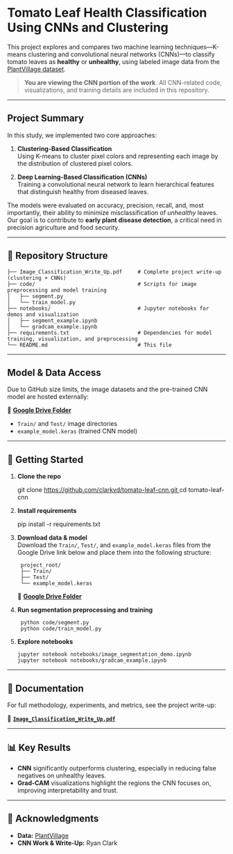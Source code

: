 # Tomato Leaf Health Classification Using CNNs and Clustering

This project explores and compares two machine learning techniques—K-means clustering and convolutional neural networks (CNNs)—to classify tomato leaves as **healthy** or **unhealthy**, using labeled image data from the [PlantVillage dataset](https://www.plantvillage.org/).

> **You are viewing the CNN portion of the work**. All CNN-related code, visualizations, and training details are included in this repository.

---

## Project Summary

In this study, we implemented two core approaches:

1. **Clustering-Based Classification**  
   Using K-means to cluster pixel colors and representing each image by the distribution of clustered pixel colors.

2. **Deep Learning-Based Classification (CNNs)**  
   Training a convolutional neural network to learn hierarchical features that distinguish healthy from diseased leaves.

The models were evaluated on accuracy, precision, recall, and, most importantly, their ability to minimize misclassification of *unhealthy* leaves. Our goal is to contribute to **early plant disease detection**, a critical need in precision agriculture and food security.

---

## 📁 Repository Structure

    ├── Image_Classification_Write_Up.pdf     # Complete project write-up (clustering + CNNs)
    ├── code/                                 # Scripts for image preprocessing and model training
    │   ├── segment.py
    │   └── train_model.py
    ├── notebooks/                            # Jupyter notebooks for demos and visualization
    │   ├── segment_example.ipynb
    │   └── gradcam_example.ipynb
    ├── requirements.txt                      # Dependencies for model training, visualization, and preprocessing
    └── README.md                             # This file

---

## Model & Data Access

Due to GitHub size limits, the image datasets and the pre-trained CNN model are hosted externally:

🔗 **[Google Drive Folder](https://drive.google.com/drive/folders/1_2LBAiQUiLUfs9wU5Zb0JWFQcEyku59s?usp=sharing)**

- `Train/` and `Test/` image directories  
- `example_model.keras` (trained CNN model)

---

## 🔧 Getting Started

1. **Clone the repo**  
    
    git clone [https://github.com/clarkvd/tomato-leaf-cnn.git  ](https://github.com/clarkvd/Plant-Classification.git)
    cd tomato-leaf-cnn

2. **Install requirements**  
    
    pip install -r requirements.txt

3. **Download data & model**  
    Download the `Train/`, `Test/`, and `example_model.keras` files from the Google Drive link below and place them into the following structure:

        project_root/
        ├── Train/
        ├── Test/
        └── example_model.keras

    🔗 **[Google Drive Folder](https://drive.google.com/drive/folders/1_2LBAiQUiLUfs9wU5Zb0JWFQcEyku59s?usp=sharing)**

5. **Run segmentation preprocessing and training**

        python code/segment.py  
        python code/train_model.py

6. **Explore notebooks**  
    
       jupyter notebook notebooks/image_segmentation_demo.ipynb
       jupyter notebook notebooks/gradcam_example.ipynb

---

## 📄 Documentation

For full methodology, experiments, and metrics, see the project write-up:

📘 **[`Image_Classification_Write_Up.pdf`](./Image_Classification_Write_Up.pdf)**

---

## 📊 Key Results

- **CNN** significantly outperforms clustering, especially in reducing false negatives on unhealthy leaves.  
- **Grad-CAM** visualizations highlight the regions the CNN focuses on, improving interpretability and trust.

---

## 🤝 Acknowledgments

- **Data:** [PlantVillage](https://www.plantvillage.org/)  
- **CNN Work & Write-Up:** Ryan Clark
